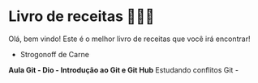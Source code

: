 # Livro de receitas :bookmark_tabs::man_cook:

Olá, bem vindo! Este é o melhor livro de receitas que você irá encontrar!

- Strogonoff de Carne

**Aula Git - Dio - Introdução ao Git e Git Hub**
Estudando conflitos Git - 
